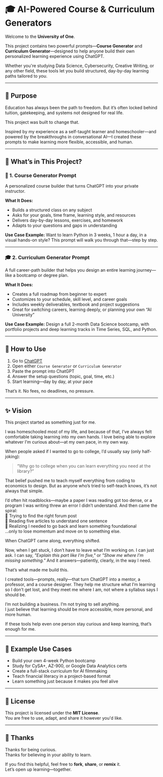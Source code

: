 # 🎓 AI-Powered Course & Curriculum Generators

Welcome to the **University of One**.

This project contains two powerful prompts—**Course Generator** and **Curriculum Generator**—designed to help anyone build their own personalized learning experience using ChatGPT.

Whether you're studying Data Science, Cybersecurity, Creative Writing, or any other field, these tools let you build structured, day-by-day learning paths tailored to *you*.

---

## 🌟 Purpose

Education has always been the path to freedom. But it’s often locked behind tuition, gatekeeping, and systems not designed for real life.

This project was built to change that.

Inspired by my experience as a self-taught learner and homeschooler—and powered by the breakthroughs in conversational AI—I created these prompts to make learning more flexible, accessible, and human.

---

## 🧰 What’s in This Project?

### 📘 1. Course Generator Prompt

A personalized course builder that turns ChatGPT into your private instructor.

**What It Does:**
- Builds a structured class on any subject
- Asks for your goals, time frame, learning style, and resources
- Delivers day-by-day lessons, exercises, and homework
- Adapts to your questions and gaps in understanding

**Use Case Example:**
Want to learn Python in 3 weeks, 1 hour a day, in a visual hands-on style? This prompt will walk you through that—step by step.

---

### 🎓 2. Curriculum Generator Prompt

A full career-path builder that helps you design an entire learning journey—like a bootcamp or degree plan.

**What It Does:**
- Creates a full roadmap from beginner to expert
- Customizes to your schedule, skill level, and career goals
- Includes weekly deliverables, textbook and project suggestions
- Great for switching careers, learning deeply, or planning your own “AI University”

**Use Case Example:**
Design a full 2-month Data Science bootcamp, with portfolio projects and deep learning tracks in Time Series, SQL, and Python.

---

## 🚀 How to Use

1. Go to [ChatGPT](https://chat.openai.com)
2. Open either `Course Generator` or `Curriculum Generator`
3. Paste the prompt into ChatGPT
4. Answer the setup questions (topic, goal, time, etc.)
5. Start learning—day by day, at your pace

That’s it. No fees, no deadlines, no pressure.

---

## ✨ Vision

This project started as something just for me.

I was homeschooled most of my life, and because of that, I’ve always felt comfortable taking learning into my own hands. I love being able to explore whatever I'm curious about—at my own pace, in my own way.

When people asked if I wanted to go to college, I’d usually say (only half-joking):

> “Why go to college when you can learn everything you need at the library?”

That belief pushed me to teach myself everything from coding to economics to design. But as anyone who’s tried to self-teach knows, it’s not always that simple.

I’d often hit roadblocks—maybe a paper I was reading got too dense, or a program I was writing threw an error I didn’t understand. And then came the spiral:  
🔁 Trying to find the right forum post  
🔁 Reading five articles to understand one sentence  
🔁 Realizing I needed to go back and learn something foundational  
…only to lose momentum and move on to something else.

When ChatGPT came along, everything shifted.

Now, when I get stuck, I don’t have to leave what I’m working on. I can just ask. I can say, *"Explain this part like I’m five,"* or *"Show me where I’m missing something."* And it answers—patiently, clearly, in the way I need.

That’s what made me build this.

I created tools—prompts, really—that turn ChatGPT into a mentor, a professor, and a course designer. They help me structure what I’m learning so I don’t get lost, and they meet me where I am, not where a syllabus says I should be.

I’m not building a business. I’m not trying to sell anything.  
I just believe that learning should be more accessible, more personal, and more human.

If these tools help even one person stay curious and keep learning, that’s enough for me.

---

## 🧠 Example Use Cases

- Build your own 4-week Python bootcamp  
- Study for CySA+, AZ-900, or Google Data Analytics certs  
- Create a full-stack curriculum for AI filmmaking  
- Teach financial literacy in a project-based format  
- Learn something just because it makes you feel alive  

---

## 📖 License

This project is licensed under the **MIT License**.  
You are free to use, adapt, and share it however you'd like.

---

## 🙏 Thanks

Thanks for being curious.  
Thanks for believing in your ability to learn.

If you find this helpful, feel free to **fork**, **share**, or **remix** it.  
Let’s open up learning—together.


